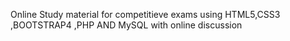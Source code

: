 Online Study material for competitieve exams using HTML5,CSS3 ,BOOTSTRAP4 ,PHP AND MySQL with online discussion
